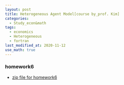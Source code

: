```yaml
---
layout: post
title: Heterogeneous Agent Model[course by_prof. Kim]
categories:
  - Study_econ&math
tags:
  - economics
  - Heterogeneous
  - fortran
last_modified_at: 2020-11-12
use_math: true
---
```

### homework6

* [zip file for homework6](https://drive.google.com/file/d/1dUMfLFSY2SSEWFSs2gZ9SM2znUuf58Ax/view?usp=sharing)

